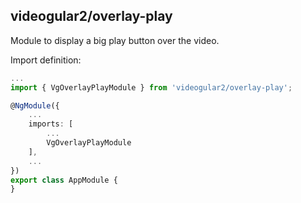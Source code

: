 ## videogular2/overlay-play

Module to display a big play button over the video.

Import definition:

```typescript
...
import { VgOverlayPlayModule } from 'videogular2/overlay-play';

@NgModule({
    ...
    imports: [
        ...
        VgOverlayPlayModule
    ],
    ...
})
export class AppModule {
}
```
